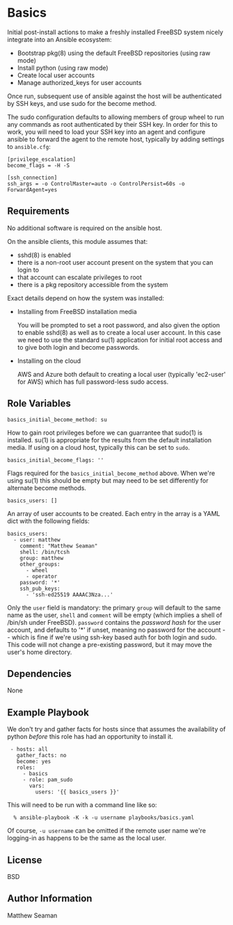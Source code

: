 Basics
======

Initial post-install actions to make a freshly installed FreeBSD
system nicely integrate into an Ansible ecosystem:

  - Bootstrap pkg(8) using the default FreeBSD repositories (using raw mode)
  - Install python (using raw mode)
  - Create local user accounts
  - Manage authorized_keys for user accounts

Once run, subsequent use of ansible against the host will be
authenticated by SSH keys, and use sudo for the become method.

The sudo configuration defaults to allowing members of group wheel to
run any commands as root authenticated by their SSH key.  In order for
this to work, you will need to load your SSH key into an agent and
configure ansible to forward the agent to the remote host, typically
by adding settings to `ansible.cfg`:

```
[privilege_escalation]
become_flags = -H -S

[ssh_connection]
ssh_args = -o ControlMaster=auto -o ControlPersist=60s -o ForwardAgent=yes

```

Requirements
------------

No additional software is required on the ansible host.

On the ansible clients, this module assumes that:

  * sshd(8) is enabled
  * there is a non-root user account present on the system that you can login
    to
  * that account can escalate privileges to root
  * there is a pkg repository accessible from the system

Exact details depend on how the system was installed:

  * Installing from FreeBSD installation media

    You will be prompted to set a root password, and also given the
    option to enable sshd(8) as well as to create a local user
    account.  In this case we need to use the standard su(1)
    application for initial root access and to give both login and
    become passwords.

  * Installing on the cloud

    AWS and Azure both default to creating a local user (typically
    'ec2-user' for AWS) which has full password-less sudo access.

Role Variables
--------------

```
basics_initial_become_method: su
```

How to gain root privileges before we can guarrantee that sudo(1) is
installed.  su(1) is appropriate for the results from the default
installation media.  If using on a cloud host, typically this can be
set to `sudo`.

```
basics_initial_become_flags: ''
```

Flags required for the `basics_initial_become_method` above.  When
we're using su(1) this should be empty but may need to be set
differently for alternate become methods.

```
basics_users: []
```

An array of user accounts to be created.  Each entry in the array is a
YAML dict with the following fields:

```
basics_users:
  - user: matthew
    comment: "Matthew Seaman"
    shell: /bin/tcsh
    group: matthew
    other_groups:
      - wheel
      - operator
    password: '*'
    ssh_pub_keys:
      - 'ssh-ed25519 AAAAC3Nza...'
```

Only the `user` field is mandatory: the primary `group` will default
to the same name as the user, `shell` and `comment` will be empty
(which implies a shell of /bin/sh under FreeBSD).  `password` contains
the _password_ _hash_ for the user account, and defaults to '*' if
unset, meaning no password for the account -- which is fine if we're
using ssh-key based auth for both login and sudo.  This code will not
change a pre-existing password, but it may move the user's home
directory.

Dependencies
------------

None

Example Playbook
----------------

We don't try and gather facts for hosts since that assumes the
availability of python _before_ this role has had an opportunity to
install it.

```
 - hosts: all
   gather_facts: no
   become: yes
   roles:
     - basics
     - role: pam_sudo
       vars: 
         users: '{{ basics_users }}'
```

This will need to be run with a command line like so:
```
  % ansible-playbook -K -k -u username playbooks/basics.yaml 
```

Of course, `-u username` can be omitted if the remote user name we're
logging-in as happens to be the same as the local user.

License
-------

BSD

Author Information
------------------

Matthew Seaman

